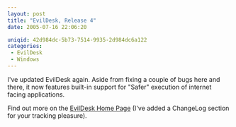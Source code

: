 ```yaml
---
layout: post
title: "EvilDesk, Release 4"
date: 2005-07-16 22:06:20

uniqid: 42d984dc-5b73-7514-9935-2d984dc6a122
categories: 
 - EvilDesk
 - Windows
---
```

<p>I've updated EvilDesk again.  Aside from fixing a couple of bugs here and there, it now features built-in support for &quot;Safer&quot; execution of internet facing applications.   </p>
<p>Find out more on the <a href="http://evildesk.wezfurlong.org">EvilDesk Home Page</a> (I've added a ChangeLog section for your tracking pleasure).   </p>

